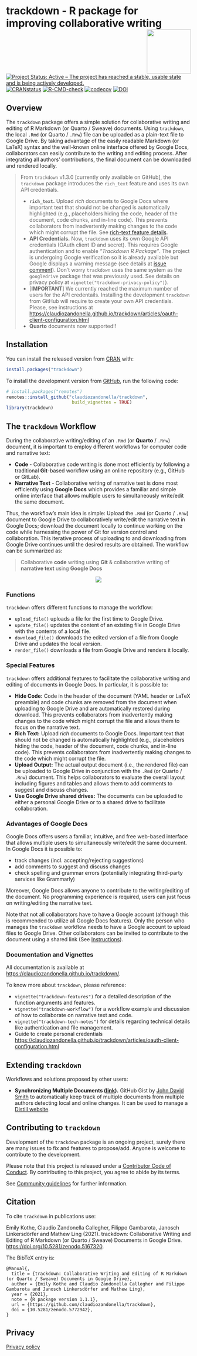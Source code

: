 
<!-- README.md is generated from README.Rmd. Please edit that file -->

# trackdown - R package for improving collaborative writing <img src="man/figures/logo.png" align="right" width="120" />

<!-- badges: start -->

[![Project Status: Active – The project has reached a stable, usable
state and is being actively
developed.](https://www.repostatus.org/badges/latest/active.svg)](https://www.repostatus.org/#active)
[![CRANstatus](https://www.r-pkg.org/badges/version/trackdown)](https://CRAN.R-project.org/package=trackdown)
[![R-CMD-check](https://github.com/claudiozandonella/trackdown/actions/workflows/check-standard.yaml/badge.svg)](https://github.com/claudiozandonella/trackdown/actions/workflows/check-standard.yaml)
[![codecov](https://codecov.io/gh/claudiozandonella/trackdown/branch/develop/graph/badge.svg?token=E6GR3JAHV6)](https://app.codecov.io/gh/claudiozandonella/trackdown)
[![DOI](https://zenodo.org/badge/DOI/10.5281/zenodo.5167319.svg)](https://doi.org/10.5281/zenodo.5167319)
<!-- badges: end -->

## Overview

The `trackdown` package offers a simple solution for collaborative
writing and editing of R Markdown (or Quarto / Sweave) documents. Using
`trackdown`, the local `.Rmd` (or Quarto / `.Rnw`) file can be uploaded
as a plain-text file to Google Drive. By taking advantage of the easily
readable Markdown (or LaTeX) syntax and the well-known online interface
offered by Google Docs, collaborators can easily contribute to the
writing and editing process. After integrating all authors’
contributions, the final document can be downloaded and rendered
locally.

> From `trackdown` v1.3.0 \[currently only available on GitHub\], the
> `trackdown` package introduces the `rich_text` feature and uses its
> own API credentials.
>
> - **`rich_text`.** Upload *rich* documents to Google Docs where
>   important text that should not be changed is automatically
>   highlighted (e.g., placeholders hiding the code, header of the
>   document, code chunks, and in-line code). This prevents
>   collaborators from inadvertently making changes to the code which
>   might corrupt the file. See [rich-text feature
>   details](https://claudiozandonella.github.io/trackdown/articles/trackdown-features.html#rich-text).
> - **API Credentials.** Now, `trackdown` uses its own Google API
>   credentials (OAuth client ID and secret). This requires Google
>   authentication and to enable *“Trackdown R Package”*. The project is
>   undergoing Google verification so it is already available but Google
>   displays a warning message (see details at [issue
>   comment](https://github.com/ClaudioZandonella/trackdown/issues/28#issuecomment-1057195007)).
>   Don’t worry `trackdown` uses the same system as the `googledrive`
>   package that was previously used. See details on privacy policy at
>   `vignette("trackdown-privacy-policy")`).
> - \[**IMPORTANT**\] We currently reached the maximum number of users
>   for the API credentails. Installing the development `trackdown` from
>   GitHub will require to create your own API credentials. Please, see
>   instructions at
>   <https://claudiozandonella.github.io/trackdown/articles/oauth-client-configuration.html>
> - **Quarto** documents now supported!!

## Installation

You can install the released version from
[CRAN](https://CRAN.R-project.org/package=trackdown) with:

``` r
install.packages("trackdown")
```

To install the development version from
[GitHub](https://github.com/ClaudioZandonella/trackdown/), run the
following code:

``` r
# install.packages("remotes")
remotes::install_github("claudiozandonella/trackdown",
                         build_vignettes = TRUE)
library(trackdown)
```

## The `trackdown` Workflow

During the collaborative writing/editing of an `.Rmd` (or **Quarto** /
`.Rnw`) document, it is important to employ different workflows for
computer code and narrative text:

- **Code** - Collaborative code writing is done most efficiently by
  following a traditional **Git**-based workflow using an online
  repository (e.g., GitHub or GitLab).
- **Narrative Text** - Collaborative writing of narrative text is done
  most efficiently using **Google Docs** which provides a familiar and
  simple online interface that allows multiple users to simultaneously
  write/edit the same document.

Thus, the workflow’s main idea is simple: Upload the `.Rmd` (or Quarto /
`.Rnw`) document to Google Drive to collaboratively write/edit the
narrative text in Google Docs; download the document locally to continue
working on the code while harnessing the power of Git for version
control and collaboration. This iterative process of uploading to and
downloading from Google Drive continues until the desired results are
obtained. The workflow can be summarized as:

> Collaborative **code** writing using **Git** & collaborative writing
> of **narrative text** using **Google Docs**

<center>
<a href="https://www.powtoon.com/embed/bWtc2qqbZ5F/" target="_blank">
<img src="man/figures/video-thumbnail.png" align="center" style = "border: none; float: center;">
</a>
</center>

### Functions

`trackdown` offers different functions to manage the workflow:

- `upload_file()` uploads a file for the first time to Google Drive.
- `update_file()` updates the content of an existing file in Google
  Drive with the contents of a local file.
- `download_file()` downloads the edited version of a file from Google
  Drive and updates the local version.
- `render_file()` downloads a file from Google Drive and renders it
  locally.

### Special Features

`trackdown` offers additional features to facilitate the collaborative
writing and editing of documents in Google Docs. In particular, it is
possible to:

- **Hide Code:** Code in the header of the document (YAML header or
  LaTeX preamble) and code chunks are removed from the document when
  uploading to Google Drive and are automatically restored during
  download. This prevents collaborators from inadvertently making
  changes to the code which might corrupt the file and allows them to
  focus on the narrative text.
- **Rich Text:** Upload *rich* documents to Google Docs. Important text
  that should not be changed is automatically highlighted (e.g.,
  placeholders hiding the code, header of the document, code chunks, and
  in-line code). This prevents collaborators from inadvertently making
  changes to the code which might corrupt the file.
- **Upload Output:** The actual output document (i.e., the rendered
  file) can be uploaded to Google Drive in conjunction with the `.Rmd`
  (or Quarto / `.Rnw`) document. This helps collaborators to evaluate
  the overall layout including figures and tables and allows them to add
  comments to suggest and discuss changes.
- **Use Google Drive shared drives:** The documents can be uploaded to
  either a personal Google Drive or to a shared drive to facilitate
  collaboration.

### Advantages of Google Docs

Google Docs offers users a familiar, intuitive, and free web-based
interface that allows multiple users to simultaneously write/edit the
same document. In Google Docs it is possible to:

- track changes (incl. accepting/rejecting suggestions)
- add comments to suggest and discuss changes
- check spelling and grammar errors (potentially integrating third-party
  services like Grammarly)

Moreover, Google Docs allows anyone to contribute to the writing/editing
of the document. No programming experience is required, users can just
focus on writing/editing the narrative text.

Note that not all collaborators have to have a Google account (although
this is recommended to utilize all Google Docs features). Only the
person who manages the `trackdown` workflow needs to have a Google
account to upload files to Google Drive. Other collaborators can be
invited to contribute to the document using a shared link (See
[Instructions](https://support.google.com/drive/answer/2494822?co=GENIE.Platform%3DDesktop&hl=en&oco=0)).

### Documentation and Vignettes

All documentation is available at
<https://claudiozandonella.github.io/trackdown/>.

To know more about `trackdown`, please reference:

- `vignette("trackdown-features")` for a detailed description of the
  function arguments and features.
- `vignette("trackdown-workflow")` for a workflow example and discussion
  of how to collaborate on narrative text and code.
- `vignette("trackdown-tech-notes")` for details regarding technical
  details like authentication and file management.
- Guide to create personal credentials
  <https://claudiozandonella.github.io/trackdown/articles/oauth-client-configuration.html>

## Extending `trackdown`

Workflows and solutions proposed by other users:

- **Synchronizing Multiple Documents
  ([link](https://gist.github.com/smithjd/aaf71b5a6575a0d4a1e4ac3168c4c682)).**
  GitHub Gist by [John David Smith](https://github.com/smithjd) to
  automatically keep track of multiple documents from multiple authors
  detecting local and online changes. It can be used to manage a
  [Distill website](https://rstudio.github.io/distill/website.html).

## Contributing to `trackdown`

Development of the `trackdown` package is an ongoing project, surely
there are many issues to fix and features to propose/add. Anyone is
welcome to contribute to the development.

Please note that this project is released under a [Contributor Code of
Conduct](https://www.contributor-covenant.org/). By contributing to this
project, you agree to abide by its terms.

See [Community
guidelines](https://github.com/claudiozandonella/trackdown/blob/develop/CONTRIBUTING.md)
for further information.

## Citation

To cite `trackdown` in publications use:

Emily Kothe, Claudio Zandonella Callegher, Filippo Gambarota, Janosch
Linkersdörfer and Mathew Ling (2021). trackdown: Collaborative Writing
and Editing of R Markdown (or Quarto / Sweave) Documents in Google
Drive. <https://doi.org/10.5281/zenodo.5167320>.

The BibTeX entry is:

    @Manual{,
      title = {trackdown: Collaborative Writing and Editing of R Markdown (or Quarto / Sweave) Documents in Google Drive},
      author = {Emily Kothe and Claudio Zandonella Callegher and Filippo Gambarota and Janosch Linkersdörfer and Mathew Ling},
      year = {2021},
      note = {R package version 1.1.1},
      url = {https://github.com/claudiozandonella/trackdown},
      doi = {10.5281/zenodo.5772942},
    }

## Privacy

[Privacy
policy](https://claudiozandonella.github.io/trackdown/articles/trackdown-privacy-policy.html)
